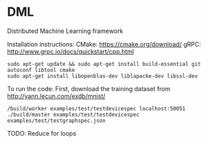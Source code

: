 # DML
Distributed Machine Learning framework

Installation instructions:
CMake: https://cmake.org/download/
gRPC: http://www.grpc.io/docs/quickstart/cpp.html

```
sudo apt-get update && sudo apt-get install build-essential git autoconf libtool cmake
sudo apt-get install libopenblas-dev liblapacke-dev libssl-dev 
```

To run the code:
First, download the training dataset from
http://yann.lecun.com/exdb/mnist/
```
/build/worker examples/test/testdevicespec localhost:50051
./build/master examples/test/testdevicespec examples/test/testgraphspec.json
```

TODO:
Reduce for loops